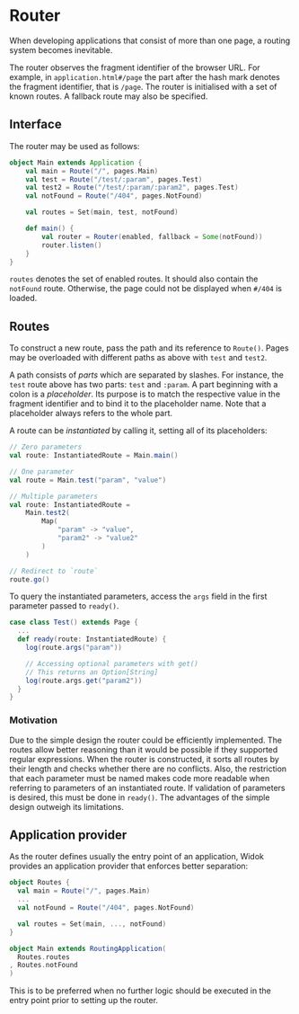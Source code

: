 # Router
When developing applications that consist of more than one page, a routing system becomes inevitable.

The router observes the fragment identifier of the browser URL. For example, in ``application.html#/page`` the part after the hash mark denotes the fragment identifier, that is ``/page``. The router is initialised with a set of known routes. A fallback route may also be specified.

## Interface
The router may be used as follows:

```scala
object Main extends Application {
    val main = Route("/", pages.Main)
    val test = Route("/test/:param", pages.Test)
    val test2 = Route("/test/:param/:param2", pages.Test)
    val notFound = Route("/404", pages.NotFound)

    val routes = Set(main, test, notFound)

    def main() {
        val router = Router(enabled, fallback = Some(notFound))
        router.listen()
    }
}
```

``routes`` denotes the set of enabled routes. It should also contain the ``notFound`` route. Otherwise, the page could not be displayed when ``#/404`` is loaded.

## Routes
To construct a new route, pass the path and its reference to ``Route()``. Pages may be overloaded with different paths as above with ``test`` and ``test2``.

A path consists of *parts* which are separated by slashes. For instance, the ``test`` route above has two parts: ``test`` and ``:param``. A part beginning with a colon is a *placeholder*. Its purpose is to match the respective value in the fragment identifier and to bind it to the placeholder name. Note that a placeholder always refers to the whole part.

A route can be *instantiated* by calling it, setting all of its placeholders:

```scala
// Zero parameters
val route: InstantiatedRoute = Main.main()

// One parameter
val route = Main.test("param", "value")

// Multiple parameters
val route: InstantiatedRoute =
	Main.test2(
		Map(
			"param" -> "value",
			"param2" -> "value2"
		)
	)

// Redirect to `route`
route.go()
```

To query the instantiated parameters, access the ``args`` field in the first parameter passed to ``ready()``.

```scala
case class Test() extends Page {
  ...
  def ready(route: InstantiatedRoute) {
    log(route.args("param"))

    // Accessing optional parameters with get()
    // This returns an Option[String]
    log(route.args.get("param2"))
  }
}
```

### Motivation
Due to the simple design the router could be efficiently implemented. The routes allow better reasoning than it would be possible if they supported regular expressions. When the router is constructed, it sorts all routes by their length and checks whether there are no conflicts. Also, the restriction that each parameter must be named makes code more readable when referring to parameters of an instantiated route. If validation of parameters is desired, this must be done in ``ready()``. The advantages of the simple design outweigh its limitations.

## Application provider
As the router defines usually the entry point of an application, Widok provides an application provider that enforces better separation:

```scala
object Routes {
  val main = Route("/", pages.Main)
  ...
  val notFound = Route("/404", pages.NotFound)

  val routes = Set(main, ..., notFound)
}

object Main extends RoutingApplication(
  Routes.routes
, Routes.notFound
)
```

This is to be preferred when no further logic should be executed in the entry point prior to setting up the router.

